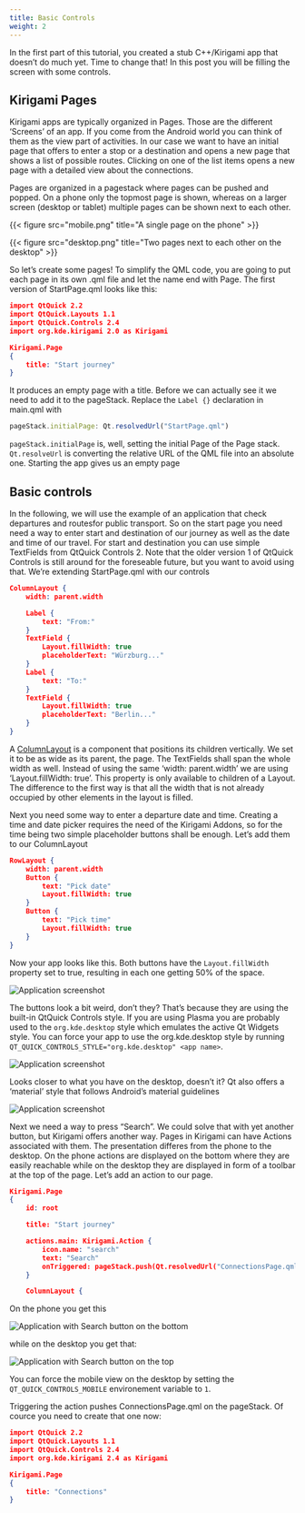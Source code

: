 ```yaml
---
title: Basic Controls
weight: 2
---
```


In the first part of this tutorial, you created a stub C++/Kirigami app that
doesn’t do much yet. Time to change that! In this post you will be filling the
screen with some controls.

## Kirigami Pages

Kirigami apps are typically organized in Pages. Those are the different ‘Screens’
of an app. If you come from the Android world you can think of them as the view
part of activities. In our case we want to have an initial page that offers to
enter a stop or a destination and opens a new page that shows a list of possible
routes. Clicking on one of the list items opens a new page with a detailed view
about the connections.

Pages are organized in a pagestack where pages can be pushed and popped. On a phone
only the topmost page is shown, whereas on a larger screen (desktop or tablet)
multiple pages can be shown next to each other.

{{< figure src="mobile.png" title="A single page on the phone" >}}

{{< figure src="desktop.png" title="Two pages next to each other on the desktop" >}}

So let’s create some pages! To simplify the QML code, you are going to put each
page in its own .qml file and let the name end with Page. The first version of
StartPage.qml looks like this:

```json
import QtQuick 2.2
import QtQuick.Layouts 1.1
import QtQuick.Controls 2.4
import org.kde.kirigami 2.0 as Kirigami

Kirigami.Page
{
    title: "Start journey"
}
```

It produces an empty page with a title. Before we can actually see it we need to add
it to the pageStack. Replace the `Label {}` declaration in main.qml with

```js
pageStack.initialPage: Qt.resolvedUrl("StartPage.qml")
```

`pageStack.initialPage` is, well, setting the initial Page of the Page stack.
`Qt.resolveUrl` is converting the relative URL of the QML file into an absolute one.
Starting the app gives us an empty page

## Basic controls

In the following, we will use the example of an application that check departures
and routesfor public transport.
So on the start page you need need a way to enter start and
destination of our journey as well as the date and time of our travel. For start
and destination you can use simple TextFields from QtQuick Controls 2. Note that
the older version 1 of QtQuick Controls is still around for the foreseable future,
but you want to avoid using that. We’re extending StartPage.qml with our controls

```json
ColumnLayout {
    width: parent.width

    Label {
        text: "From:"
    }
    TextField {
        Layout.fillWidth: true
        placeholderText: "Würzburg..."
    }
    Label {
        text: "To:"
    }
    TextField {
        Layout.fillWidth: true
        placeholderText: "Berlin..."
    }
}
```

A [ColumnLayout](https://doc.qt.io/qt-5/qml-qtquick-layouts-columnlayout.html) is a
component that positions its children vertically. We set it to be as wide as its
parent, the page. The TextFields shall span the whole width as well. Instead of
using the same ‘width: parent.width’ we are using ‘Layout.fillWidth: true’. This
property is only available to children of a Layout. The difference to the first way
is that all the width that is not already occupied by other elements in the layout
is filled.

Next you need some way to enter a departure date and time. Creating a time and date
picker requires the need of the Kirigami Addons, so for the time being two simple
placeholder buttons shall be enough. Let’s add them to our ColumnLayout

```json
RowLayout {
    width: parent.width
    Button {
        text: "Pick date"
        Layout.fillWidth: true
    }
    Button {
        text: "Pick time"
        Layout.fillWidth: true
    }
}
```

Now your app looks like this. Both buttons have the `Layout.fillWidth` property set to
true, resulting in each one getting 50% of the space.

![Application screenshot](style1.png)

The buttons look a bit weird, don’t they? That’s because they are using the built-in
QtQuick Controls style. If you are using Plasma you are probably used to the
`org.kde.desktop` style which emulates the active Qt Widgets style. You can force your
app to use the org.kde.desktop style by running `QT_QUICK_CONTROLS_STYLE="org.kde.desktop" <app name>`.

![Application screenshot](style2.png)

Looks closer to what you have on the desktop, doesn’t it? Qt also offers a ‘material’
style that follows Android’s material guidelines

![Application screenshot](style3.png)

Next we need a way to press “Search”. We could solve that with yet another button, but Kirigami offers another way. Pages in Kirigami can have Actions associated with them. The presentation differes from the phone to the desktop. On the phone actions are displayed on the bottom where they are easily reachable while on the desktop they are displayed in form of a toolbar at the top of the page. Let’s add an action to our page.

```json
Kirigami.Page
{
    id: root

    title: "Start journey"

    actions.main: Kirigami.Action {
        icon.name: "search"
        text: "Search"
        onTriggered: pageStack.push(Qt.resolvedUrl("ConnectionsPage.qml"))
    }

    ColumnLayout {
```

On the phone you get this

![Application with Search button on the bottom](search1.png)

while on the desktop you get that:

![Application with Search button on the top](search2.png)

You can force the mobile view on the desktop by setting the `QT_QUICK_CONTROLS_MOBILE` environement variable to `1`.

Triggering the action pushes ConnectionsPage.qml on the pageStack. Of cource you need to create that one now:

```json
import QtQuick 2.2
import QtQuick.Layouts 1.1
import QtQuick.Controls 2.4
import org.kde.kirigami 2.4 as Kirigami

Kirigami.Page
{
    title: "Connections"
}
```

<!-- Right now it’s just an empty page, you’re going to fill it with life in the [next part of this turorial](search_page). -->

